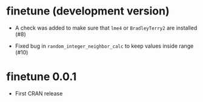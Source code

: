 # finetune (development version)

* A check was added to make sure that `lme4` or `BradleyTerry2` are installed (#8)

* Fixed bug in `random_integer_neighbor_calc` to keep values inside range (#10)

# finetune 0.0.1

* First CRAN release

